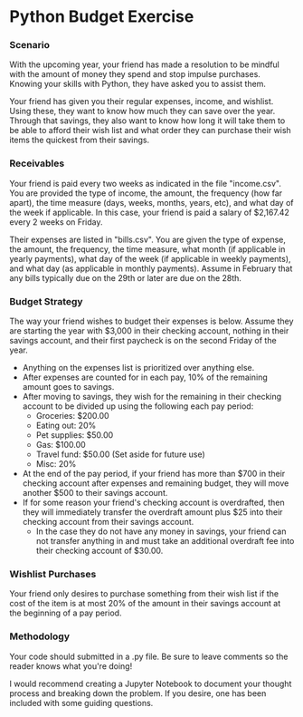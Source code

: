 ﻿# Python Budget Exercise
 
### Scenario
With the upcoming year, your friend has made a resolution to be mindful with the amount of money they spend and stop impulse purchases. Knowing your skills with Python, they have asked you to assist them.

Your friend has given you their regular expenses, income, and wishlist. Using these, they want to know how much they can save over the year. Through that savings, they also want to know how long it will take them to be able to afford their wish list and what order they can purchase their wish items the quickest from their savings.

### Receivables
Your friend is paid every two weeks as indicated in the file "income.csv". You are provided the type of income, the amount, the frequency (how far apart), the time measure (days, weeks, months, years, etc), and what day of the week if applicable. In this case, your friend is paid a salary of $2,167.42 every 2 weeks on Friday.

Their expenses are listed in "bills.csv". You are given the type of expense, the amount, the frequency, the time measure, what month (if applicable in yearly payments), what day of the week (if applicable in weekly payments), and what day (as applicable in monthly payments). Assume in February that any bills typically due on the 29th or later are due on the 28th.

### Budget Strategy
The way your friend wishes to budget their expenses is below. Assume they are starting the year with $3,000 in their checking account, nothing in their savings account, and their first paycheck is on the second Friday of the year.
- Anything on the expenses list is prioritized over anything else.
- After expenses are counted for in each pay, 10% of the remaining amount goes to savings.
- After moving to savings, they wish for the remaining in their checking account to be divided up using the following each pay period:
  - Groceries: $200.00
  - Eating out: 20%
  - Pet supplies: $50.00
  - Gas: $100.00
  - Travel fund: $50.00 (Set aside for future use)
  - Misc: 20%
- At the end of the pay period, if your friend has more than $700 in their checking account after expenses and remaining budget, they will move another $500 to their savings account.
- If for some reason your friend's checking account is overdrafted, then they will immediately transfer the overdraft amount plus $25 into their checking account from their savings account.
  - In the case they do not have any money in savings, your friend can not transfer anything in and must take an additional overdraft fee into their checking account of $30.00.

### Wishlist Purchases
Your friend only desires to purchase something from their wish list if the cost of the item is at most 20% of the amount in their savings account at the beginning of a pay period.

### Methodology
Your code should submitted in a .py file. Be sure to leave comments so the reader knows what you're doing!

I would recommend creating a Jupyter Notebook to document your thought process and breaking down the problem. If you desire, one has been included with some guiding questions.
